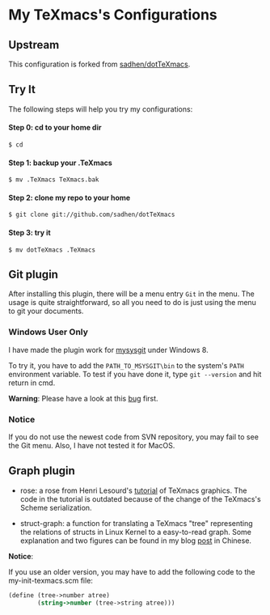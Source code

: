 # My TeXmacs's Configurations

## Upstream
This configuration is forked from [sadhen/dotTeXmacs](https://github.com/sadhen/dotTeXmacs).

## Try It
The following steps will help you try my configurations:
#### Step 0: cd to your home dir
`$ cd`
#### Step 1: backup your .TeXmacs
`$ mv .TeXmacs TeXmacs.bak`
#### Step 2: clone my repo to your home
`$ git clone git://github.com/sadhen/dotTeXmacs`
#### Step 3: try it
`$ mv dotTeXmacs .TeXmacs`

## Git plugin
After installing this plugin, there will be a menu entry `Git` in the menu. The usage is quite straightforward, so all you need to do is just using the menu to git your documents.

### Windows User Only
I have made the plugin work for [mysysgit](http://msysgit.github.io/) under Windows 8. 

To try it, you have to add the `PATH_TO_MSYSGIT\bin` to the system's `PATH` environment variable. To test if you have done it, type `git --version` and hit return in cmd.

**Warning**: Please have a look at this [bug](https://savannah.gnu.org/bugs/?43765) first.

### Notice
If you do not use the newest code from SVN repository, you may fail to see the Git menu. Also, I have not tested it for MacOS.

## Graph plugin
+ rose: a rose from Henri Lesourd's [tutorial](http://texmacs.org/tmweb/documents/tutorials/TeXmacs-graphics-tutorial.pdf) of TeXmacs graphics. The code in the tutorial is outdated because of the change of the TeXmacs's Scheme serialization.

+ struct-graph: a function for translating a TeXmacs "tree" representing the relations of structs in Linux Kernel to a easy-to-read graph. Some explanation and two figures can be found in my blog [post](http://sadhen.com/2014/11/09/texmacs-graphics-struct/) in Chinese.

**Notice**:

If you use an older version, you may have to add the following code to the my-init-texmacs.scm file:

``` scheme
(define (tree->number atree)
        (string->number (tree->string atree)))
```
